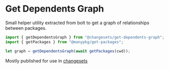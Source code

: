# Get Dependents Graph

Small helper utility extracted from bolt to get a graph of relationships between packages.

```ts
import { getDependentsGraph } from "@changesets/get-dependents-graph";
import { getPackages } from "@manypkg/get-packages";

let graph = getDependentsGraph(await getPackages(cwd));
```

Mostly published for use in [changesets](https://www.npmjs.com/package/@changesets/cli)
